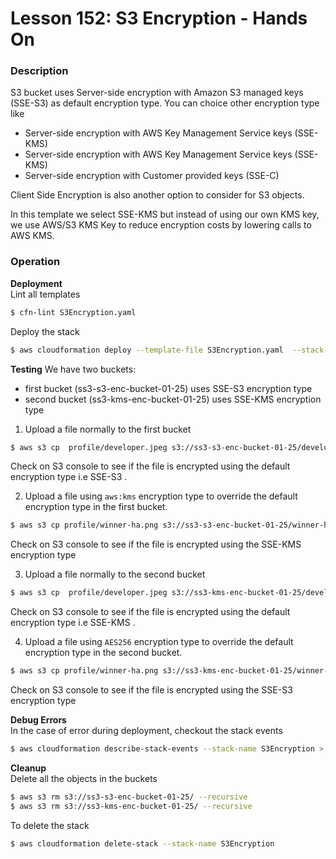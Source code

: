 # Lesson 152: S3 Encryption - Hands On

### Description

S3 bucket uses Server-side encryption with Amazon S3 managed keys (SSE-S3) as default encryption type.
You can choice other encryption type like

- Server-side encryption with AWS Key Management Service keys (SSE-KMS)
- Server-side encryption with AWS Key Management Service keys (SSE-KMS)
- Server-side encryption with Customer provided keys (SSE-C)

Client Side Encryption is also another option to consider for S3 objects.

In this template we select SSE-KMS but instead of using our own KMS key,
we use AWS/S3 KMS Key to reduce encryption costs by lowering calls to AWS KMS.

### Operation

**Deployment**  
Lint all templates

```bash
$ cfn-lint S3Encryption.yaml
```

Deploy the stack

```bash
$ aws cloudformation deploy --template-file S3Encryption.yaml  --stack-name S3Encryption
```

**Testing**
We have two buckets:

- first bucket (ss3-s3-enc-bucket-01-25) uses SSE-S3 encryption type
- second bucket (ss3-kms-enc-bucket-01-25) uses SSE-KMS encryption type

1. Upload a file normally to the first bucket

```bash
$ aws s3 cp  profile/developer.jpeg s3://ss3-s3-enc-bucket-01-25/developer.jpeg
```

Check on S3 console to see if the file is encrypted using the default encryption type i.e SSE-S3 .

2. Upload a file using `aws:kms` encryption type to override the default encryption type in the first bucket.

```bash
$ aws s3 cp profile/winner-ha.png s3://ss3-s3-enc-bucket-01-25/winner-ha.png --sse aws:kms
```

Check on S3 console to see if the file is encrypted using the SSE-KMS encryption type

3. Upload a file normally to the second bucket

```bash
$ aws s3 cp  profile/developer.jpeg s3://ss3-kms-enc-bucket-01-25/developer.jpeg
```

Check on S3 console to see if the file is encrypted using the default encryption type i.e SSE-KMS .

4. Upload a file using `AES256` encryption type to override the default encryption type in the second bucket.

```bash
$ aws s3 cp profile/winner-ha.png s3://ss3-kms-enc-bucket-01-25/winner-ha.png --sse AES256
```

Check on S3 console to see if the file is encrypted using the SSE-S3 encryption type

**Debug Errors**  
In the case of error during deployment, checkout the stack events

```bash
$ aws cloudformation describe-stack-events --stack-name S3Encryption > events.json
```

**Cleanup**  
Delete all the objects in the buckets

```bash
$ aws s3 rm s3://ss3-s3-enc-bucket-01-25/ --recursive
$ aws s3 rm s3://ss3-kms-enc-bucket-01-25/ --recursive
```

To delete the stack

```bash
$ aws cloudformation delete-stack --stack-name S3Encryption
```
